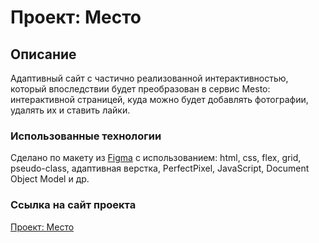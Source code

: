 # Проект: Место

## Описание

Адаптивный сайт с частично реализованной интерактивностью, который впоследствии будет преобразован в сервис Mesto: интерактивной страницей, куда можно будет добавлять фотографии, удалять их и ставить лайки.

### Использованные технологии

Сделано по макету из [Figma](https://www.figma.com/file/2cn9N9jSkmxD84oJik7xL7/JavaScript.-Sprint-4?node-id=0%3A1 "https://www.figma.com/file/2cn9N9jSkmxD84oJik7xL7/JavaScript.-Sprint-4?node-id=0%3A1") с использованием: html, css, flex, grid, pseudo-class, адаптивная верстка, PerfectPixel, JavaScript, Document Object Model и др.

### Ссылка на сайт проекта

[Проект: Место](https://yryryk.github.io/mesto/ "https://yryryk.github.io/mesto/")
